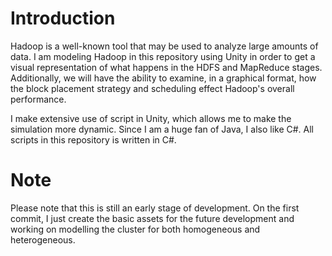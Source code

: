 # Introduction 

Hadoop is a well-known tool that may be used to analyze large amounts of data. I am modeling Hadoop in this repository using Unity in order to get a visual representation of what happens in the HDFS and MapReduce stages. Additionally, we will have the ability to examine, in a graphical format, how the block placement strategy and scheduling effect Hadoop's overall performance.

I make extensive use of script in Unity, which allows me to make the simulation more dynamic. Since I am a huge fan of Java, I also like C#. All scripts in this repository is written in C#.

# Note

Please note that this is still an early stage of development. On the first commit, I just create the basic assets for the future development and working on modelling the cluster for both homogeneous and heterogeneous.
